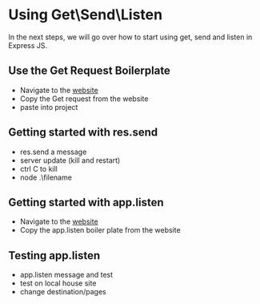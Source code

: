 # Using Get\Send\Listen

In the next steps, we will go over how to start using get, send and listen in Express JS.

## Use the Get Request Boilerplate 
- Navigate to the [website](https://expressjs.com/en/starter/hello-world.html)
- Copy the Get request from the website
- paste into project

## Getting started with res.send
- res.send a message
- server update (kill and restart)
- ctrl C to kill
- node .\filename

## Getting started with app.listen
- Navigate to the [website](https://expressjs.com/en/starter/hello-world.html)
- Copy the app.listen boiler plate from the website

## Testing app.listen
- app.listen message and test
- test on local house site
- change destination/pages
